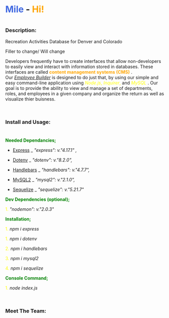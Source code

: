 # <span style="color:royalblue">Mile</span> - <span style="color:orange">Hi!</span>

#

### **Description:**

Recreation Activities Database for Denver and Colorado

Filler to change/ Will change

Developers frequently have to create interfaces that allow non-developers to easily view and interact with information stored in databases. These interfaces are called <span style="color:orange"> **content management systems (CMS)** </span>. <br> Our <span style="color:green"> [_Employee Builder_](https://github.com/SmithCray/employeeBuilder) </span>is designed to do just that, by using our simple and easy command-line application using <span style="color:yellow"> _Node.js_, _Inquirer_, </span> and <span style="color:yellow"> _MySQL_ </span>. Our goal is to provide the ability to view and manage a set of departments, roles, and employees in a given company and organize the return as well as visualize thier buisness.

<br>

### **Install and Usage:**

#

<span style="color:green"> **Needed Dependancies;** </span>

- [Express](https://www.npmjs.com/package/express) \_ _"express": v."4.17.1" ,_

- [Dotenv](https://www.npmjs.com/package/dotenv) \_ _"dotenv": v."8.2.0",_

- [Handlebars](https://www.npmjs.com/package/handlebars) \_ _"handlebars": v."4.7.7",_

- [MySQL2](https://www.npmjs.com/package/mysql2) \_ _"mysql2": v."2.1.0",_

- [Sequelize](https://www.npmjs.com/package/sequelize) \_ _"sequelize": v."5.21.7"_

<span style= "color:green"> **Dev Dependencies (optional);** </span>

<span style="color:yellow">1.</span> _"nodemon": v."2.0.3"_

<span style= "color:green"> **Installation;** </span>

<span style="color:yellow">1.</span> _npm i express_

<span style="color:yellow">1.</span> _npm i dotenv_

<span style="color:yellow">2.</span> _npm i handlebars_

<span style="color:yellow">3.</span> _npm i mysql2_

<span style="color:yellow">4.</span> _npm i sequelize_

<span style= "color:green"> **Console Command;** </span>

<span style="color:yellow">1.</span> _node index.js_

<br>

### **Meet The Team:**
